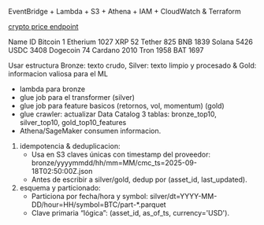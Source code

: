 EventBridge + Lambda + S3 + Athena + IAM + CloudWatch & Terraform

[crypto price endpoint](https://pro-api.coinmarketcap.com/v2/cryptocurrency/quotes/latest)


Name            ID
Bitcoin         1
Etherium        1027 
XRP             52
Tether          825
BNB             1839
Solana          5426
USDC            3408
Dogecoin        74
Cardano         2010
Tron            1958
BAT             1697


Usar estructura Bronze: texto crudo, Silver: texto limpio y procesado & Gold: informacion valiosa para el ML 

* lambda para bronze 
* glue job para el transformer (silver)
* glue job para feature basicos (retornos, vol, momentum) (gold)
* glue crawler: actualizar Data Catalog 3 tablas: bronze_top10, silver_top10, gold_top10_features
* Athena/SageMaker consumen informacion. 

1. idempotencia & deduplicacion:
    * Usa en S3 claves únicas con timestamp del proveedor: bronze/yyyymmdd/hh/mm=MM/cmc_ts=2025-09-18T02:50:00Z.json
    * Antes de escribir a silver/gold, dedup por (asset_id, last_updated).
2. esquema y particionado: 
    * Particiona por fecha/hora y symbol: silver/dt=YYYY-MM-DD/hour=HH/symbol=BTC/part-*.parquet
    * Clave primaria “lógica”: (asset_id, as_of_ts, currency='USD').